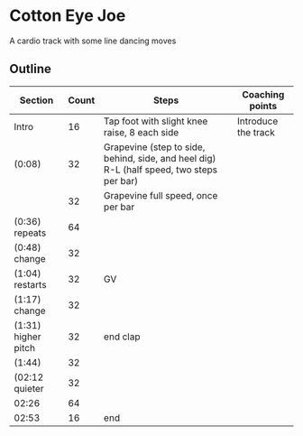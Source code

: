 # Cotton Eye Joe

A cardio track with some line dancing moves

## 

## Outline

| Section | Count | Steps | Coaching points |
|---------|-------|-------|-----------------|
|Intro| 16| Tap foot with slight knee raise, 8 each side|Introduce the track| 
|(0:08)|32    | Grapevine (step to side, behind, side, and heel dig) R-L (half speed, two steps per bar) |
|      | 32    | Grapevine full speed, once per bar ||
|(0:36) repeats| 64|||
|(0:48) change|32|||
|(1:04) restarts|32 |GV||
|(1:17) change|32|||
|(1:31) higher pitch|32|end clap||
|(1:44)|32|||
|(02:12 quieter|32|||
|02:26|64|||
|02:53|16|end||

